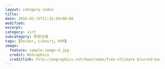 ```yaml
---
layout: category-index
title: 
date: 2016-02-15T11:31:59+08:00
modified:
excerpt:
category: virt
subcategory: 所有分类
tags: [Docker, Libvirt, KVM]
image:
  feature: sample-image-4.jpg
  credit: WeGraphics
  creditlink: http://wegraphics.net/downloads/free-ultimate-blurred-background-pack/
---
```


